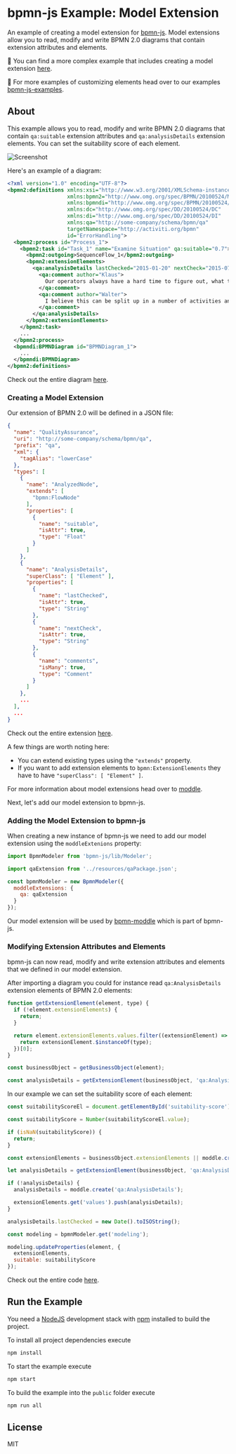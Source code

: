 # bpmn-js Example: Model Extension

An example of creating a model extension for [bpmn-js](https://github.com/bpmn-io/bpmn-js). Model extensions allow you to read, modify and write BPMN 2.0 diagrams that contain extension attributes and elements.

:notebook: You can find a more complex example that includes creating a model extension [here](https://github.com/bpmn-io/bpmn-js-example-custom-elements).

:notebook: For more examples of customizing elements head over to our examples [bpmn-js-examples](https://github.com/bpmn-io/bpmn-js-examples/tree/master/custom-elements).


## About

This example allows you to read, modify and write BPMN 2.0 diagrams that contain `qa:suitable` extension attributes and `qa:analysisDetails` extension elements. You can set the suitability score of each element.

![Screenshot](docs/screenshot.png)

Here's an example of a diagram:

```xml
<?xml version="1.0" encoding="UTF-8"?>
<bpmn2:definitions xmlns:xsi="http://www.w3.org/2001/XMLSchema-instance"
                   xmlns:bpmn2="http://www.omg.org/spec/BPMN/20100524/MODEL"
                   xmlns:bpmndi="http://www.omg.org/spec/BPMN/20100524/DI"
                   xmlns:dc="http://www.omg.org/spec/DD/20100524/DC"
                   xmlns:di="http://www.omg.org/spec/DD/20100524/DI"
                   xmlns:qa="http://some-company/schema/bpmn/qa"
                   targetNamespace="http://activiti.org/bpmn"
                   id="ErrorHandling">
  <bpmn2:process id="Process_1">
    <bpmn2:task id="Task_1" name="Examine Situation" qa:suitable="0.7">
      <bpmn2:outgoing>SequenceFlow_1</bpmn2:outgoing>
      <bpmn2:extensionElements>
        <qa:analysisDetails lastChecked="2015-01-20" nextCheck="2015-07-15">
          <qa:comment author="Klaus">
            Our operators always have a hard time to figure out, what they need to do here.
          </qa:comment>
          <qa:comment author="Walter">
            I believe this can be split up in a number of activities and partly automated.
          </qa:comment>
        </qa:analysisDetails>
      </bpmn2:extensionElements>
    </bpmn2:task>
    ...
  </bpmn2:process>
  <bpmndi:BPMNDiagram id="BPMNDiagram_1">
    ...
  </bpmndi:BPMNDiagram>
</bpmn2:definitions>
```

Check out the entire diagram [here](resources/diagram.bpmn).

### Creating a Model Extension

Our extension of BPMN 2.0 will be defined in a JSON file:

```json
{
  "name": "QualityAssurance",
  "uri": "http://some-company/schema/bpmn/qa",
  "prefix": "qa",
  "xml": {
    "tagAlias": "lowerCase"
  },
  "types": [
    {
      "name": "AnalyzedNode",
      "extends": [
        "bpmn:FlowNode"
      ],
      "properties": [
        {
          "name": "suitable",
          "isAttr": true,
          "type": "Float"
        }
      ]
    },
    {
      "name": "AnalysisDetails",
      "superClass": [ "Element" ],
      "properties": [
        {
          "name": "lastChecked",
          "isAttr": true,
          "type": "String"
        },
        {
          "name": "nextCheck",
          "isAttr": true,
          "type": "String"
        },
        {
          "name": "comments",
          "isMany": true,
          "type": "Comment"
        }
      ]
    },
    ...
  ],
  ...
}
```

Check out the entire extension [here](resources/qa.json).

A few things are worth noting here:

* You can extend existing types using the `"extends"` property.
* If you want to add extension elements to `bpmn:ExtensionElements` they have to have `"superClass": [ "Element" ]`.

For more information about model extensions head over to [moddle](https://github.com/bpmn-io/moddle).

Next, let's add our model extension to bpmn-js.


### Adding the Model Extension to bpmn-js

When creating a new instance of bpmn-js we need to add our model extension using the `moddleExtenions` property:

```javascript
import BpmnModeler from 'bpmn-js/lib/Modeler';

import qaExtension from '../resources/qaPackage.json';

const bpmnModeler = new BpmnModeler({
  moddleExtensions: {
    qa: qaExtension
  }
});
```

Our model extension will be used by [bpmn-moddle](https://github.com/bpmn-io/bpmn-moddle) which is part of bpmn-js.

### Modifying Extension Attributes and Elements

bpmn-js can now read, modify and write extension attributes and elements that we defined in our model extension.

After importing a diagram you could for instance read `qa:AnalysisDetails` extension elements of BPMN 2.0 elements:

```javascript
function getExtensionElement(element, type) {
  if (!element.extensionElements) {
    return;
  }

  return element.extensionElements.values.filter((extensionElement) => {
    return extensionElement.$instanceOf(type);
  })[0];
}

const businessObject = getBusinessObject(element);

const analysisDetails = getExtensionElement(businessObject, 'qa:AnalysisDetails');
```

In our example we can set the suitability score of each element:

```javascript
const suitabilityScoreEl = document.getElementById('suitability-score');

const suitabilityScore = Number(suitabilityScoreEl.value);

if (isNaN(suitabilityScore)) {
  return;
}

const extensionElements = businessObject.extensionElements || moddle.create('bpmn:ExtensionElements');

let analysisDetails = getExtensionElement(businessObject, 'qa:AnalysisDetails');

if (!analysisDetails) {
  analysisDetails = moddle.create('qa:AnalysisDetails');

  extensionElements.get('values').push(analysisDetails);
}

analysisDetails.lastChecked = new Date().toISOString();

const modeling = bpmnModeler.get('modeling');

modeling.updateProperties(element, {
  extensionElements,
  suitable: suitabilityScore
});
```

Check out the entire code [here](app/app.js).

## Run the Example

You need a [NodeJS](http://nodejs.org) development stack with [npm](https://npmjs.org) installed to build the project.

To install all project dependencies execute

```sh
npm install
```

To start the example execute

```sh
npm start
```

To build the example into the `public` folder execute

```sh
npm run all
```


## License

MIT